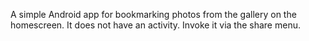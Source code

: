 A simple Android app for bookmarking photos from the gallery on the homescreen.
It does not have an activity. Invoke it via the share menu.